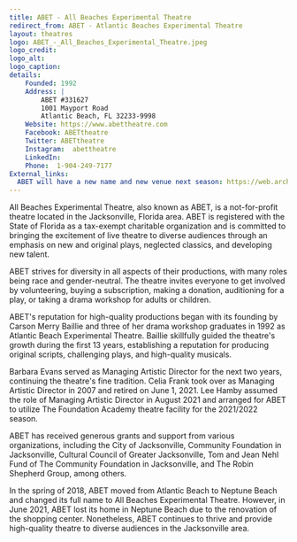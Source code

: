 ```yaml
---
title: ABET - All Beaches Experimental Theatre
redirect_from: ABET - Atlantic Beaches Experimental Theatre
layout: theatres
logo: ABET_-_All_Beaches_Experimental_Theatre.jpeg
logo_credit:
logo_alt:
logo_caption:
details:
    Founded: 1992
    Address: |
        ABET #331627
        1001 Mayport Road
        Atlantic Beach, FL 32233-9998
    Website: https://www.abettheatre.com
    Facebook: ABETtheatre
    Twitter: ABETtheatre
    Instagram: 	abettheatre
    LinkedIn: 
    Phone: 	1-904-249-7177
External_links:
  ABET will have a new name and new venue next season: https://web.archive.org/web/20220520010759/https://www.jacksonville.com/story/entertainment/2018/05/05/abet-will-have-new-name-and-new-venue-next-season/12303807007/
---
```

All Beaches Experimental Theatre, also known as ABET, is a not-for-profit theatre located in the Jacksonville, Florida area. ABET is registered with the State of Florida as a tax-exempt charitable organization and is committed to bringing the excitement of live theatre to diverse audiences through an emphasis on new and original plays, neglected classics, and developing new talent.

ABET strives for diversity in all aspects of their productions, with many roles being race and gender-neutral. The theatre invites everyone to get involved by volunteering, buying a subscription, making a donation, auditioning for a play, or taking a drama workshop for adults or children.

ABET's reputation for high-quality productions began with its founding by Carson Merry Baillie and three of her drama workshop graduates in 1992 as Atlantic Beach Experimental Theatre. Baillie skillfully guided the theatre's growth during the first 13 years, establishing a reputation for producing original scripts, challenging plays, and high-quality musicals.

Barbara Evans served as Managing Artistic Director for the next two years, continuing the theatre's fine tradition. Celia Frank took over as Managing Artistic Director in 2007 and retired on June 1, 2021. Lee Hamby assumed the role of Managing Artistic Director in August 2021 and arranged for ABET to utilize The Foundation Academy theatre facility for the 2021/2022 season.

ABET has received generous grants and support from various organizations, including the City of Jacksonville, Community Foundation in Jacksonville, Cultural Council of Greater Jacksonville, Tom and Jean Nehl Fund of The Community Foundation in Jacksonville, and The Robin Shepherd Group, among others.

In the spring of 2018, ABET moved from Atlantic Beach to Neptune Beach and changed its full name to All Beaches Experimental Theatre. However, in June 2021, ABET lost its home in Neptune Beach due to the renovation of the shopping center. Nonetheless, ABET continues to thrive and provide high-quality theatre to diverse audiences in the Jacksonville area.

